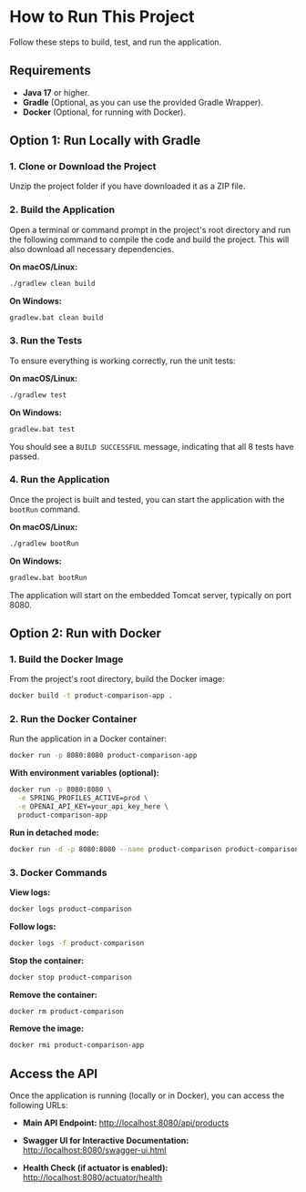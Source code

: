 # How to Run This Project

Follow these steps to build, test, and run the application.

## Requirements

- **Java 17** or higher.
- **Gradle** (Optional, as you can use the provided Gradle Wrapper).
- **Docker** (Optional, for running with Docker).

## Option 1: Run Locally with Gradle

### 1. Clone or Download the Project

Unzip the project folder if you have downloaded it as a ZIP file.

### 2. Build the Application

Open a terminal or command prompt in the project's root directory and run the following command to compile the code and build the project. This will also download all necessary dependencies.

**On macOS/Linux:**
```bash
./gradlew clean build
```

**On Windows:**
```bash
gradlew.bat clean build
```

### 3. Run the Tests

To ensure everything is working correctly, run the unit tests:

**On macOS/Linux:**
```bash
./gradlew test
```

**On Windows:**
```bash
gradlew.bat test
```

You should see a `BUILD SUCCESSFUL` message, indicating that all 8 tests have passed.

### 4. Run the Application

Once the project is built and tested, you can start the application with the `bootRun` command.

**On macOS/Linux:**
```bash
./gradlew bootRun
```

**On Windows:**
```bash
gradlew.bat bootRun
```

The application will start on the embedded Tomcat server, typically on port 8080.

## Option 2: Run with Docker

### 1. Build the Docker Image

From the project's root directory, build the Docker image:

```bash
docker build -t product-comparison-app .
```

### 2. Run the Docker Container

Run the application in a Docker container:

```bash
docker run -p 8080:8080 product-comparison-app
```

**With environment variables (optional):**
```bash
docker run -p 8080:8080 \
  -e SPRING_PROFILES_ACTIVE=prod \
  -e OPENAI_API_KEY=your_api_key_here \
  product-comparison-app
```

**Run in detached mode:**
```bash
docker run -d -p 8080:8080 --name product-comparison product-comparison-app
```

### 3. Docker Commands

**View logs:**
```bash
docker logs product-comparison
```

**Follow logs:**
```bash
docker logs -f product-comparison
```

**Stop the container:**
```bash
docker stop product-comparison
```

**Remove the container:**
```bash
docker rm product-comparison
```

**Remove the image:**
```bash
docker rmi product-comparison-app
```

## Access the API

Once the application is running (locally or in Docker), you can access the following URLs:

- **Main API Endpoint:**
  [http://localhost:8080/api/products](http://localhost:8080/api/products)

- **Swagger UI for Interactive Documentation:**
  [http://localhost:8080/swagger-ui.html](http://localhost:8080/swagger-ui.html)

- **Health Check (if actuator is enabled):**
  [http://localhost:8080/actuator/health](http://localhost:8080/actuator/health)